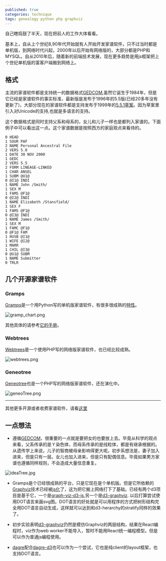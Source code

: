 ```yaml
---
published: true
categories: technique
tags: genealogy python php graphviz
---
```

自己瞎捣鼓了半天，现在把前人的工作大体看看。

基本上，自从上个世纪8,90年代开始就有人开始开发家谱软件，只不过当时都是单机版，到网络时代兴起，2000年以后开始有网络版的，大部分都是PHP和MYSQL。自从2010年后，随着新的前端技术发展，现在更多趋势是用js框架把上个世纪单机版的富客户端搬到网络上。

## 格式
主流的家谱软件都是支持统一的数据格式[GEDCOM](https://en.wikipedia.org/wiki/GEDCOM),虽然它诞生于1984年，但是它已经是家谱软件的事实标准，最新版是发布于1996年的5.5版(已经20多年没有更新了)，大部分现在的家谱软件都是支持发布于1999年的[5.5.1草案](http://wiki-en.genealogy.net/Gedcom_5.5.1)。因为草案里引入对Unicode的支持,也就是多语言的支持。

这个数据格式是同时支持父系和母系的，女儿和儿子一样也是都列入家谱的。下面例子中可以看出这一点。这个家谱数据是按照西方的家庭观点来看待的。

```
0 HEAD
1 SOUR PAF
2 NAME Personal Ancestral File
2 VERS 5.0
1 DATE 30 NOV 2000
1 GEDC
2 VERS 5.5
2 FORM LINEAGE-LINKED
1 CHAR ANSEL
1 SUBM @U1@
0 @I1@ INDI
1 NAME John /Smith/
1 SEX M
1 FAMS @F1@
0 @I2@ INDI
1 NAME Elizabeth /Stansfield/
1 SEX F
1 FAMS @F1@
0 @I3@ INDI
1 NAME James /Smith/
1 SEX M
1 FAMC @F1@
0 @F1@ FAM
1 HUSB @I1@
1 WIFE @I2@
1 MARR
1 CHIL @I3@
0 @U1@ SUBM
1 NAME Submitter
0 TRLR
```

## 几个开源家谱软件

### Gramps

[Gramps](https://github.com/gramps-project/gramps)是一个用Python写的单机版家谱软件，有很多很成熟的[特性](https://www.gramps-project.org/wiki/index.php?title=Features)。

![gramp_chart.png]({{site.baseurl}}/images/gramp_chart.png)

其他具体的请参考[它的手册](https://www.gramps-project.org/wiki/index.php?title=User_manual)。

### Webtrees

[Webtrees](https://github.com/fisharebest/webtrees)是一个使用PHP写的网络版家谱软件，也已经比较成熟。

![webtrees.png]({{site.baseurl}}/images/webtrees.png)

### Geneotree

[Geneotree](http://www.geneotree.com/)也是一个PHP写的网络版家谱软件，还在演化中。

![geneoTree.png]({{site.baseurl}}/images/geneoTree.png)

-----

其他更多开源或者收费家谱软件，请看[这里](https://en.wikipedia.org/wiki/Genealogy_software)


## 一点想法

* 遵循[GEDCOM](https://en.wikipedia.org/wiki/GEDCOM)，很重要的一点就是要把女的也要放上去。毕竟从科学的观点来看，父系传承的是Ｙ染色体，而母系传承的是线粒体，都是有继承根据的。从遗传学上来说，儿子的智商被母亲影响得更大呢。初步系想法是，妻子加入进来，但是只有一层。女儿也加入进来，但是只有配偶信息。毕竟如果男方家谱也遵循同样规则，不会造成大量信息重复。

![ideaTree.jpg]({{site.baseurl}}/images/ideaTree.jpg)

* Gramps是个已经很成熟的平台，只是它现在是个单机版。但是它所依赖的[Graphviz](http://www.graphviz.org/)技术已经被[js化](https://github.com/mdaines/viz.js)了，这为把它搬上网络打下了基础。已经有两个d3项目是基于它，一个是[graph-viz-d3-js](https://github.com/mstefaniuk/graph-viz-d3-js),另一个是[d3-graphviz](https://github.com/magjac/d3-graphviz). 以后打算尝试使用DOT语言来画svg图。DOT语言的好处就是可以用程序的方式把树形结构完全用DOT语言自动生成，这样就可以达到和d3-herarchy的stratify同样的效果了。

* 初步实验表明[d3-graphviz](https://github.com/magjac/d3-graphviz)仍然是模仿Graphviz的两层结构，结果在React编程时，viz作为web worker不能导入，暂时不能用React统一编程模型。但是可以作为普通js编程使用。

* [dagre](https://github.com/dagrejs/dagre)配合[dagre-d3](https://github.com/dagrejs/dagre-d3)也可以作为一个尝试，它也是纯client的layout框架，也支持DOT语言。
